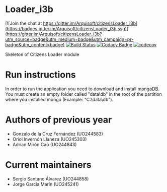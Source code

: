 # Loader_i3b

[![Join the chat at https://gitter.im/Arquisoft/citizensLoader_i3b](https://badges.gitter.im/Arquisoft/citizensLoader_i3b.svg)](https://gitter.im/Arquisoft/citizensLoader_i3b?utm_source=badge&utm_medium=badge&utm_campaign=pr-badge&utm_content=badge)
[![Build Status](https://travis-ci.org/Arquisoft/citizensLoader_i3b.svg?branch=master)](https://travis-ci.org/Arquisoft/citizensLoader_i3b)
[![Codacy Badge](https://api.codacy.com/project/badge/Grade/99c7aadee0294b548799461c5eabdcc7)](https://www.codacy.com/app/OriolInvernonLlaneza/citizensLoader_i3b?utm_source=github.com&amp;utm_medium=referral&amp;utm_content=Arquisoft/citizensLoader_i3b&amp;utm_campaign=Badge_Grade)
[![codecov](https://codecov.io/gh/Arquisoft/citizensLoader_i3b/branch/master/graph/badge.svg)](https://codecov.io/gh/Arquisoft/citizensLoader_i3b)

Skeleton of Citizens Loader module

# Run instructions

In order to run the application you need to download and install [mongoDB](https://www.mongodb.com/dr/fastdl.mongodb.org/win32/mongodb-win32-x86_64-2008plus-ssl-3.4.2-signed.msi/download). You must create an empty folder called "data\db" in the root of the partition where you installed mongo (Example: "C:\data\db").

# Authors of previous year

* Gonzalo de la Cruz Fernández (UO244583)
* Oriol Invernón Llaneza (UO245303)
* Adrian Mirón Cao (UO244843)

# Current maintainers

* Sergio Santano Álvarez (UO244858)
* Jorge García Marín (UO245241)
